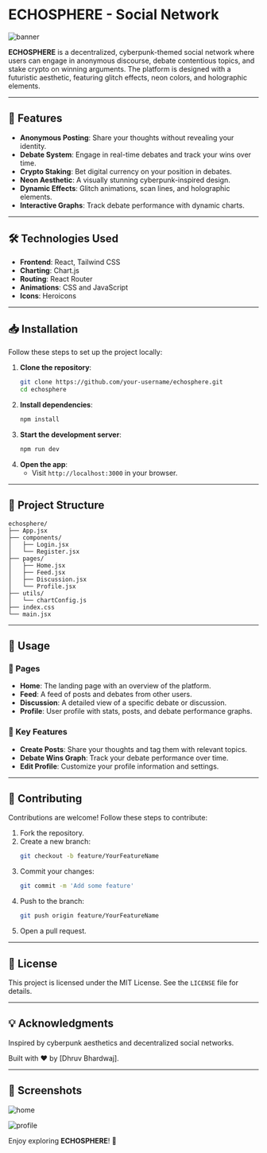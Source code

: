 # ECHOSPHERE -  Social Network

![banner](https://github.com/user-attachments/assets/fe1a9319-13b3-4d08-a58a-d73625e49122)


**ECHOSPHERE** is a decentralized, cyberpunk-themed social network where users can engage in anonymous discourse, debate contentious topics, and stake crypto on winning arguments. The platform is designed with a futuristic aesthetic, featuring glitch effects, neon colors, and holographic elements.

---

## 🚀 Features

- **Anonymous Posting**: Share your thoughts without revealing your identity.
- **Debate System**: Engage in real-time debates and track your wins over time.
- **Crypto Staking**: Bet digital currency on your position in debates.
- **Neon Aesthetic**: A visually stunning cyberpunk-inspired design.
- **Dynamic Effects**: Glitch animations, scan lines, and holographic elements.
- **Interactive Graphs**: Track debate performance with dynamic charts.

---

## 🛠 Technologies Used

- **Frontend**: React, Tailwind CSS
- **Charting**: Chart.js
- **Routing**: React Router
- **Animations**: CSS and JavaScript
- **Icons**: Heroicons

---

## 📥 Installation

Follow these steps to set up the project locally:

1. **Clone the repository**:
   ```bash
   git clone https://github.com/your-username/echosphere.git
   cd echosphere
   ```
2. **Install dependencies**:
   ```bash
   npm install
   ```
3. **Start the development server**:
   ```bash
   npm run dev
   ```
4. **Open the app**:
   - Visit `http://localhost:3000` in your browser.

---

## 📂 Project Structure

```
echosphere/
├── App.jsx
├── components/
│   ├── Login.jsx
│   └── Register.jsx
├── pages/
│   ├── Home.jsx
│   ├── Feed.jsx
│   ├── Discussion.jsx
│   └── Profile.jsx
├── utils/
│   └── chartConfig.js
├── index.css
└── main.jsx
```

---

## 📌 Usage

### 📄 Pages
- **Home**: The landing page with an overview of the platform.
- **Feed**: A feed of posts and debates from other users.
- **Discussion**: A detailed view of a specific debate or discussion.
- **Profile**: User profile with stats, posts, and debate performance graphs.

### 🔹 Key Features
- **Create Posts**: Share your thoughts and tag them with relevant topics.
- **Debate Wins Graph**: Track your debate performance over time.
- **Edit Profile**: Customize your profile information and settings.

---

## 🤝 Contributing

Contributions are welcome! Follow these steps to contribute:

1. Fork the repository.
2. Create a new branch:
   ```bash
   git checkout -b feature/YourFeatureName
   ```
3. Commit your changes:
   ```bash
   git commit -m 'Add some feature'
   ```
4. Push to the branch:
   ```bash
   git push origin feature/YourFeatureName
   ```
5. Open a pull request.

---

## 📜 License

This project is licensed under the MIT License. See the `LICENSE` file for details.

---

## 💡 Acknowledgments

Inspired by cyberpunk aesthetics and decentralized social networks.

Built with ❤️ by [Dhruv Bhardwaj].

---

## 📸 Screenshots

![home](https://github.com/user-attachments/assets/4150552c-7996-44c0-91e3-13cdadd09a83)

![profile](https://github.com/user-attachments/assets/e52aa9eb-e22d-4e41-87df-7bd20b72b6d1)


Enjoy exploring **ECHOSPHERE**! 🚀

